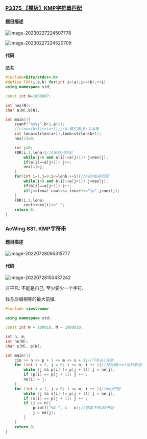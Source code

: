 ### [P3375 【模板】KMP字符串匹配](https://www.luogu.com.cn/problem/P3375)

#### 题目描述

![image-20230227224507778](https://media.opennet.top/i/2023/02/27/63fcc1f53c5b8.png)

![image-20230227224520709](https://media.opennet.top/i/2023/02/27/63fcc2022b3a0.png)

#### 代码

[参考](https://fanfansann.blog.csdn.net/article/details/107555602)

```cpp
#include<bits/stdc++.h>
#define FOR(i,a,b) for(int i=(a);i<=(b);++i)
using namespace std;

const int N=1000007;

int nex[N];
char a[N],b[N];

int main(){
    scanf("%s%s",b+1,a+1);
    //cin>>(b+1)>>(a+1);//A:模式串;B:文本串
    int lena=strlen(a+1),lenb=strlen(b+1);
    nex[1]=0;

    int j=0;
    FOR(i,2,lena){//A串自己匹配
        while(j>0 and a[i]!=a[j+1]) j=nex[j];
        if(a[i]==a[j+1]) j++;
        nex[i]=j;
    }
    for(int i=1,j=0;i<=lenb;++i){//A串向B串匹配
        while(j>0 and b[i]!=a[j+1]) j=nex[j];
        if(b[i]==a[j+1]) j++;
        if(j==lena) cout<<i-lena+1<<"\n",j=nex[j];
    }
    FOR(i,1,lena)
        cout<<nex[i]<<" ";
    return 0;
}
```

### AcWing 831. KMP字符串

#### 题目描述

![image-20220728095315777](http://nme-200t.oss-cn-hangzhou.aliyuncs.com/notes/2022-07-28-015316.png)

#### 代码

![image-20220728150437242](http://nme-200t.oss-cn-hangzhou.aliyuncs.com/notes/2022-07-28-070437.png)

非平凡: 不能是自己, 至少要少一个字符.

找与后缀相等的最大前缀.

```cpp
#include <iostream>

using namespace std;

const int N = 100010, M = 1000010;

int n, m;
int ne[N];
char s[M], p[N];

int main(){
    cin >> n >> p + 1 >> m >> s + 1;//下标从1开始
    for (int i = 2, j = 0; i <= n; i ++ ){//预处理next指针数组
        while (j && p[i] != p[j + 1]) j = ne[j];
        if (p[i] == p[j + 1]) j ++ ;
        ne[i] = j;
    }
    for (int i = 1, j = 0; i <= m; i ++ ){//kmp匹配
        while (j && s[i] != p[j + 1]) j = ne[j];
        if (s[i] == p[j + 1]) j ++ ;
        if (j == n){
            printf("%d ", i - n);//答案下标从0开始
            j = ne[j];
        }
    }
    return 0;
}
```


